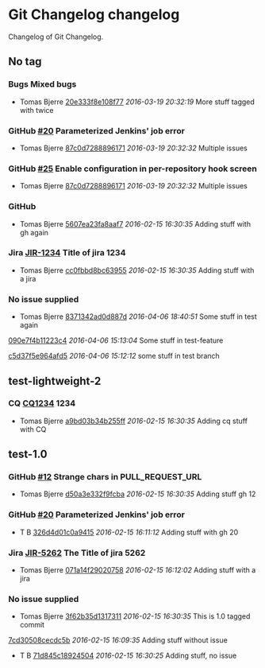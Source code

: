 # Git Changelog changelog

Changelog of Git Changelog.

## No tag
### Bugs Mixed bugs
* Tomas Bjerre
[20e333f8e108f77](https://server/20e333f8e108f77) *2016-03-19 20:32:19*
More stuff tagged with  twice


### GitHub [#20](https://github.com/tomasbjerre/pull-request-notifier-for-bitbucket/issues/20) Parameterized Jenkins&#39; job error
* Tomas Bjerre
[87c0d7288896171](https://server/87c0d7288896171) *2016-03-19 20:32:32*
Multiple issues


### GitHub [#25](https://github.com/tomasbjerre/pull-request-notifier-for-bitbucket/issues/25) Enable  configuration in per-repository hook screen
* Tomas Bjerre
[87c0d7288896171](https://server/87c0d7288896171) *2016-03-19 20:32:32*
Multiple issues


### GitHub 
* Tomas Bjerre
[5607ea23fa8aaf7](https://server/5607ea23fa8aaf7) *2016-02-15 16:30:35*
Adding stuff
 with gh again


### Jira [JIR-1234](https://jiraserver/jira/browse/JIR-1234) Title of jira 1234
* Tomas Bjerre
[cc0fbbd8bc63955](https://server/cc0fbbd8bc63955) *2016-02-15 16:30:35*
Adding stuff with a jira


### No issue supplied 
* Tomas Bjerre
[8371342ad0d887d](https://server/8371342ad0d887d) *2016-04-06 18:40:51*
Some stuff in test again

[090e7f4b11223c4](https://server/090e7f4b11223c4) *2016-04-06 15:13:04*
Some stuff in test-feature

[c5d37f5e964afd5](https://server/c5d37f5e964afd5) *2016-04-06 15:12:12*
some stuff in test branch


## test-lightweight-2
### CQ [CQ1234](http://cq/1234) 1234
* Tomas Bjerre
[a9bd03b34b255ff](https://server/a9bd03b34b255ff) *2016-02-15 16:30:35*
Adding cq stuff with CQ


## test-1.0
### GitHub [#12](https://github.com/tomasbjerre/pull-request-notifier-for-bitbucket/issues/12) Strange chars in PULL_REQUEST_URL
* Tomas Bjerre
[d50a3e332f9fcba](https://server/d50a3e332f9fcba) *2016-02-15 16:30:35*
Adding stuff  gh 12


### GitHub [#20](https://github.com/tomasbjerre/pull-request-notifier-for-bitbucket/issues/20) Parameterized Jenkins&#39; job error
* T B
[326d4d01c0a9415](https://server/326d4d01c0a9415) *2016-02-15 16:11:12*
Adding stuff with gh 20


### Jira [JIR-5262](https://jiraserver/jira/browse/JIR-5262) The Title of jira 5262
* Tomas Bjerre
[071a14f29020758](https://server/071a14f29020758) *2016-02-15 16:12:02*
Adding stuff with a jira


### No issue supplied 
* Tomas Bjerre
[3f62b35d1317311](https://server/3f62b35d1317311) *2016-02-15 16:30:35*
This is 1.0 tagged commit

[7cd30508cecdc5b](https://server/7cd30508cecdc5b) *2016-02-15 16:09:35*
Adding stuff without issue


* T B
[71d845c18924504](https://server/71d845c18924504) *2016-02-15 16:30:25*
Adding stuff, no issue